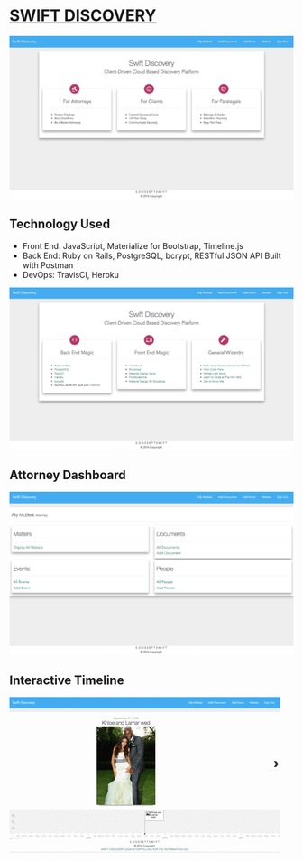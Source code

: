 # [SWIFT DISCOVERY](https://www.swiftdiscovery.com)
![landing](https://github.com/sdossettswift/swift_disco/blob/master/Swift_Disco.png)
## Technology Used
* Front End: JavaScript, Materialize for Bootstrap, Timeline.js
* Back End: Ruby on Rails, PostgreSQL, bcrypt, RESTful JSON API Built with Postman
* DevOps: TravisCI, Heroku

![technology](https://github.com/sdossettswift/swift_disco/blob/master/Swift_Disco-tech.png)

## Attorney Dashboard
![attorney dashboard](https://github.com/sdossettswift/swift_disco/blob/master/Swift_Disco-attorney-dashboard.png)

## Interactive Timeline
![timeline](https://github.com/sdossettswift/swift_disco/blob/master/giphy%20(9).gif)
